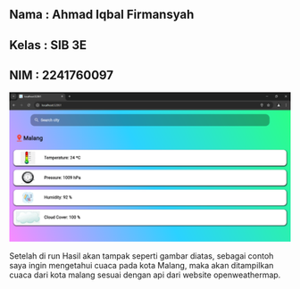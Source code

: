 ## Nama     : Ahmad Iqbal Firmansyah
## Kelas    : SIB 3E
## NIM      : 2241760097
<img src="hasil.png">

Setelah di run Hasil akan tampak seperti gambar diatas, sebagai contoh saya ingin mengetahui cuaca pada kota Malang, maka akan ditampilkan cuaca dari kota malang sesuai dengan api dari website openweathermap.